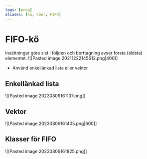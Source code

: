 ```yaml
---
tags: [prog]
aliases: [kö, köer, FIFO]
---
```

# FIFO-kö
Insättningar görs sist i följden och borttagning avser första (äldsta) elementet.
![[Pasted image 20211222145612.png|400]]

- Använd enkellänkad lista eller vektor

## Enkellänkad lista
![[Pasted image 20230809161137.png]]

## Vektor
![[Pasted image 20230809161405.png|600]]

## Klasser för FIFO
![[Pasted image 20230809161825.png]]